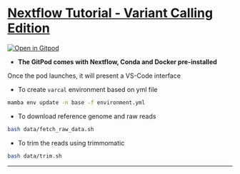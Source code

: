 # [Nextflow Tutorial - Variant Calling Edition](https://sateeshperi.github.io/nextflow_varcal/nextflow/)

[![Open in Gitpod](https://gitpod.io/button/open-in-gitpod.svg)](https://gitpod.io/#https://github.com/sateeshperi/nextflow_tutorial.git)

* **The GitPod comes with Nextflow, Conda and Docker pre-installed**

Once the pod launches, it will present a VS-Code interface

* To create `varcal` environment based on yml file
```bash
mamba env update -n base -f environment.yml
```

* To download reference genome and raw reads
```bash
bash data/fetch_raw_data.sh
```

* To trim the reads using trimmomatic
```bash
bash data/trim.sh
```

---
